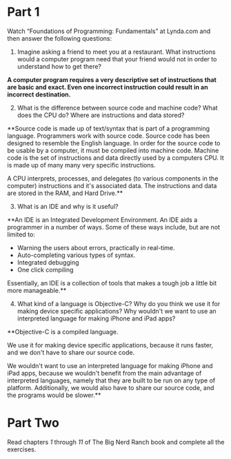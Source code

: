 Part 1
======
Watch “Foundations of Programming: Fundamentals” at Lynda.com and then answer
the following questions:

1. Imagine asking a friend to meet you at a restaurant. What instructions would 
   a computer program need that your friend would not in order to understand how
   to get there?
   
**A computer program requires a very descriptive set of instructions that are basic and exact. Even one incorrect instruction could result in an incorrect destination.**

2. What is the difference between source code and machine code? What does the CPU do? Where are instructions and data stored?
   
**Source code is made up of text/syntax that is part of a programming language. Programmers work with source code. Source code has been designed to resemble the English language. In order for the source code to be usable by a computer, it must be compiled into machine code. Machine code is the set of instructions and data directly used by a computers CPU. It is made up of many many very specific instructions.

A CPU interprets, processes, and delegates (to various components in the computer) instructions and it's associated data. The instructions and data are stored in the RAM, and Hard Drive.**

3. What is an IDE and why is it useful?

**An IDE is an Integrated Development Environment. An IDE aids a programmer in a number of ways. Some of these ways include, but are not limited to: 
- Warning the users about errors, practically in real-time.
- Auto-completing various types of syntax.
- Integrated debugging
- One click compiling

Essentially, an IDE is a collection of tools that makes a tough job a little bit more manageable.**

4. What kind of a language is Objective-C? Why do you think we use it for making
   device specific applications? Why wouldn't we want to use an interpreted
   language for making iPhone and iPad apps?
   
**Objective-C is a compiled language. 

We use it for making device specific applications, because it runs faster, and we don't have to share our source code. 

We wouldn't want to use an interpreted language for making iPhone and iPad apps, because we wouldn't benefit from the main advantage of interpreted languages, namely that they are built to be run on any type of platform. Additionally, we would also have to share our source code, and the programs would be slower.**

Part Two
========
Read chapters *1* through *11* of The Big Nerd Ranch book and complete all the
exercises.
